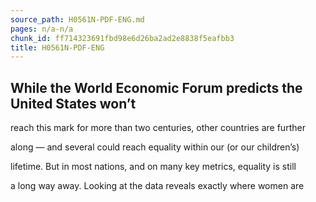 ```yaml
---
source_path: H0561N-PDF-ENG.md
pages: n/a-n/a
chunk_id: ff714323691fbd98e6d26ba2ad2e8838f5eafbb3
title: H0561N-PDF-ENG
---
```

## While the World Economic Forum predicts the United States won’t

reach this mark for more than two centuries, other countries are further

along — and several could reach equality within our (or our children’s)

lifetime. But in most nations, and on many key metrics, equality is still

a long way away. Looking at the data reveals exactly where women are
